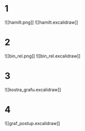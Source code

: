 # 1
![[hamilt.png]]
![[hamilt.excalidraw]]

# 2
![[bin_rel.png]]
![[bin_rel.excalidraw]]

# 3
![[kostra_grafu.excalidraw]]

# 4
![[graf_postup.excalidraw]]
